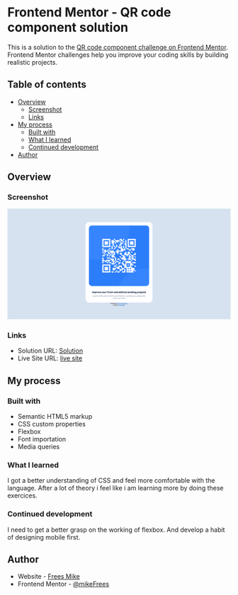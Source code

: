 # Frontend Mentor - QR code component solution

This is a solution to the [QR code component challenge on Frontend Mentor](https://www.frontendmentor.io/challenges/qr-code-component-iux_sIO_H). Frontend Mentor challenges help you improve your coding skills by building realistic projects. 

## Table of contents

- [Overview](#overview)
  - [Screenshot](#screenshot)
  - [Links](#links)
- [My process](#my-process)
  - [Built with](#built-with)
  - [What I learned](#what-i-learned)
  - [Continued development](#continued-development)
- [Author](#author)

## Overview

### Screenshot

![Result](/Screenshot%20Frontend%20Mentor%20QR%20code%20component.png)

### Links

- Solution URL: [Solution](https://github.com/mikeFrees/frontendMentorQrChallenge)
- Live Site URL: [live site](https://mikefrees.github.io/frontendMentorQrChallenge/)

## My process

### Built with

- Semantic HTML5 markup
- CSS custom properties
- Flexbox
- Font importation
- Media queries

### What I learned

I got a better understanding of CSS and feel more comfortable with the language. After a lot of theory i feel like i am learning more by doing these exercices.

### Continued development

I need to get a better grasp on the working of flexbox. And develop a habit of designing mobile first.


## Author

- Website - [Frees Mike](https://www.linkedin.com/in/mike-frees/)
- Frontend Mentor - [@mikeFrees](https://www.frontendmentor.io/profile/mikeFrees)
